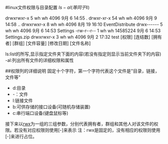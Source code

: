 #linux文件权限与目录配置
$ls -al(等同于$ll)

drwxrwxr-x  5 wh wh     4096  9月  6 14:55 .
drwxr-xr-x 54 wh wh     4096  9月  9 14:58 ..
drwxrwxr-x  8 wh wh     4096  8月 19 16:10 EventDistribute
drwx------  5 wh wh     4096  9月  6 14:53 Settings
-rw-r--r--  1 wh wh 14585224  9月  6 14:53 Settings.zip
drwxrwxr-x  3 wh wh     4096  9月  2 17:32 test
[权限] [连结数] [拥有者] [群组] [文件容量] [修改日期] [文件名称]

ls:list的所写,显示指定文件夹下面的内容(若没有指定则显示当前文件夹下的内容)
-al:列出所有文件的详细权限和属性

##权限列的详细说明
固定十个字符，第一个字符代表这个文件是"目录，链接，文件等"
- d:目录
- -：文件
- l:链接文件
- b:可供存储的接口设备(可随机存储装置)
- c:串行端口设备(键盘鼠标等)

接下来以[rwx](读，写，执行)为一组的三组参数，分别代表拥有者，群组和其他人对该文件的权限。若没有对应权限则使用[-]来表示
注：rwx是固定的，没有相应的权限则使用[-]来进行占位。

